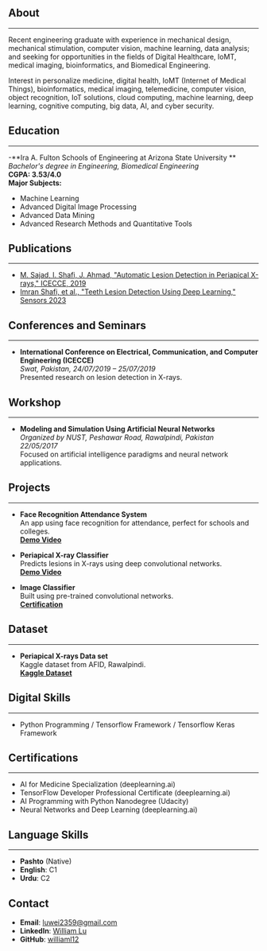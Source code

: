## About
***
Recent engineering graduate with experience in mechanical design, mechanical stimulation, computer vision, machine learning, data analysis; and seeking for opportunities in the fields of Digital Healthcare, IoMT, medical imaging, bioinformatics, and Biomedical Engineering.

Interest in personalize medicine, digital health, IoMT (Internet of Medical Things), bioinformatics, medical imaging, telemedicine, computer vision, object recognition, IoT solutions, cloud computing, machine learning, deep learning, cognitive computing, big data, AI, and cyber security.

## Education 
***
-**Ira A. Fulton Schools of Engineering at Arizona State University                        **  
*Bachelor's degree in Engineering, Biomedical Engineering*  
**CGPA: 3.53/4.0**  
**Major Subjects:**
- Machine Learning
- Advanced Digital Image Processing
- Advanced Data Mining
- Advanced Research Methods and Quantitative Tools

## Publications
***
- [M. Sajad, I. Shafi, J. Ahmad, "Automatic Lesion Detection in Periapical X-rays," ICECCE, 2019](https://ieeexplore.ieee.org/abstract/document/8940661)
- [Imran Shafi, et al., "Teeth Lesion Detection Using Deep Learning," Sensors 2023](https://doi.org/10.3390/s23156837)

## Conferences and Seminars
***
- **International Conference on Electrical, Communication, and Computer Engineering (ICECCE)**  
  *Swat, Pakistan, 24/07/2019 – 25/07/2019*  
  Presented research on lesion detection in X-rays.

## Workshop
***
- **Modeling and Simulation Using Artificial Neural Networks**  
  *Organized by NUST, Peshawar Road, Rawalpindi, Pakistan*  
  *22/05/2017*  
  Focused on artificial intelligence paradigms and neural network applications.

## Projects
***
- **Face Recognition Attendance System**  
  An app using face recognition for attendance, perfect for schools and colleges.  
  **[Demo Video](https://youtu.be/_Y9ZmRDrKcQ?si=wg7ryELT7nB5yhuX)**

- **Periapical X-ray Classifier**  
  Predicts lesions in X-rays using deep convolutional networks.  
  **[Demo Video](https://youtu.be/QuSJeuWmB44?si=J6DbSxa1B-1vjZhB)**

- **Image Classifier**  
  Built using pre-trained convolutional networks.  
  **[Certification](https://confirm.udacity.com/D4KCHPUZ)**

## Dataset
***
- **Periapical X-rays Data set**  
  Kaggle dataset from AFID, Rawalpindi.  
  **[Kaggle Dataset](https://doi.org/10.34740/KAGGLE/DSV/2664831)**

## Digital Skills
***
- Python Programming / Tensorflow Framework / Tensorflow Keras Framework

## Certifications
***
- AI for Medicine Specialization (deeplearning.ai)
- TensorFlow Developer Professional Certificate (deeplearning.ai)
- AI Programming with Python Nanodegree (Udacity)
- Neural Networks and Deep Learning (deeplearning.ai)

## Language Skills 
***
- **Pashto** (Native)
- **English**: C1
- **Urdu**: C2

## Contact
- **Email**: [luwei2359@gmail.com](mailto:luwei2359@gmail.com)
- **LinkedIn**: [William Lu](https://www.linkedin.com/in/william-lu-47693b145/)
- **GitHub**: [williaml12](https://github.com/williaml12)
